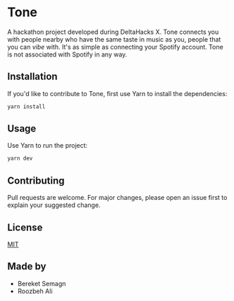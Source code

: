 # Tone

A hackathon project developed during DeltaHacks X. Tone connects you with people nearby who have the same taste in music as you, 
people that you can _vibe_ with. It's as simple as connecting your Spotify account. Tone is not associated with Spotify in any way.

## Installation

If you'd like to contribute to Tone, first use Yarn to install the dependencies:

```bash
yarn install
```

## Usage

Use Yarn to run the project:

```bash
yarn dev
```

## Contributing

Pull requests are welcome. For major changes, please open an issue first
to explain your suggested change.

## License

[MIT](https://choosealicense.com/licenses/mit/)

## Made by

* Bereket Semagn
* Roozbeh Ali
